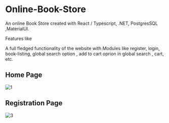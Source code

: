 # Online-Book-Store
An online Book Store created with React / Typescript, .NET, PostgresSQL ,MaterialUI.


Features like 

A full fledged functionality of the website with Modules like register, login, book-listing, global search option , add to cart oprion in global search , cart, etc. 

## Home Page
![1](https://user-images.githubusercontent.com/70951531/178002357-bb65a8b9-e92e-4d69-be0d-46f37a9fa061.png)

## Registration Page
![3](https://user-images.githubusercontent.com/70951531/178004152-1d72e893-547c-48d6-a3e8-8cfbd241d525.png)
